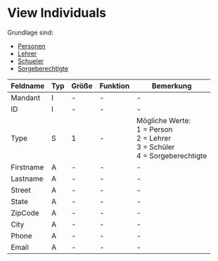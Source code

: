 # View Individuals

Grundlage sind:

* [Personen](https://doc.magellan7-datenstruktur.stueber.de/tabellen/Personen/)
* [Lehrer](https://doc.magellan7-datenstruktur.stueber.de/ansichten/Lehrer/)
* [Schueler](https://doc.magellan7-datenstruktur.stueber.de/tabellen/Schueler/)
* [Sorgeberechtigte](https://doc.magellan7-datenstruktur.stueber.de/tabellen/Sorgeberechtigte/)



| Feldname  | Typ | Größe | Funktion | Bemerkung                                |
|-----------|-----|-------|----------|------------------------------------------|
| Mandant   | I   | -     | -        | -                                        |
| ID        | I   | -     | -        | -                                        |
| Type      | S   | 1     | -        | Mögliche Werte:<br/>1 = Person<br/>2 = Lehrer<br/>3 = Schüler<br/>4 = Sorgeberechtigte |
| Firstname | A   | -     | -        | -                                        |
| Lastname  | A   | -     | -        | -                                        |
| Street    | A   | -     | -        | -                                        |
| State     | A   | -     | -        | -                                        |
| ZipCode   | A   | -     | -        | -                                        |
| City      | A   | -     | -        | -                                        |
| Phone     | A   | -     | -        | -                                        |
| Email     | A   | -     | -        | -                                        |

